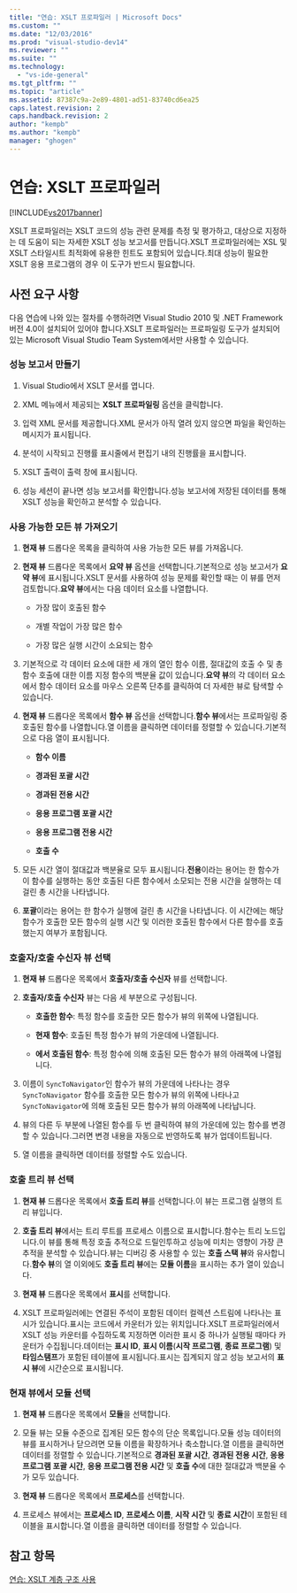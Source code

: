 ```yaml
---
title: "연습: XSLT 프로파일러 | Microsoft Docs"
ms.custom: ""
ms.date: "12/03/2016"
ms.prod: "visual-studio-dev14"
ms.reviewer: ""
ms.suite: ""
ms.technology: 
  - "vs-ide-general"
ms.tgt_pltfrm: ""
ms.topic: "article"
ms.assetid: 87387c9a-2e89-4801-ad51-83740cd6ea25
caps.latest.revision: 2
caps.handback.revision: 2
author: "kempb"
ms.author: "kempb"
manager: "ghogen"
---
```

# 연습: XSLT 프로파일러
[!INCLUDE[vs2017banner](../code-quality/includes/vs2017banner.md)]

XSLT 프로파일러는 XSLT 코드의 성능 관련 문제를 측정 및 평가하고, 대상으로 지정하는 데 도움이 되는 자세한 XSLT 성능 보고서를 만듭니다.XSLT 프로파일러에는 XSL 및 XSLT 스타일시트 최적화에 유용한 힌트도 포함되어 있습니다.최대 성능이 필요한 XSLT 응용 프로그램의 경우 이 도구가 반드시 필요합니다.  
  
## 사전 요구 사항  
 다음 연습에 나와 있는 절차를 수행하려면 Visual Studio 2010 및 .NET Framework 버전 4.0이 설치되어 있어야 합니다.XSLT 프로파일러는 프로파일링 도구가 설치되어 있는 Microsoft Visual Studio Team System에서만 사용할 수 있습니다.  
  
### 성능 보고서 만들기  
  
1.  Visual Studio에서 XSLT 문서를 엽니다.  
  
2.  XML 메뉴에서 제공되는 **XSLT 프로파일링** 옵션을 클릭합니다.  
  
3.  입력 XML 문서를 제공합니다.XML 문서가 아직 열려 있지 않으면 파일을 확인하는 메시지가 표시됩니다.  
  
4.  분석이 시작되고 진행률 표시줄에서 편집기 내의 진행률을 표시합니다.  
  
5.  XSLT 출력이 출력 창에 표시됩니다.  
  
6.  성능 세션이 끝나면 성능 보고서를 확인합니다.성능 보고서에 저장된 데이터를 통해 XSLT 성능을 확인하고 분석할 수 있습니다.  
  
### 사용 가능한 모든 뷰 가져오기  
  
1.  **현재 뷰** 드롭다운 목록을 클릭하여 사용 가능한 모든 뷰를 가져옵니다.  
  
2.  **현재 뷰** 드롭다운 목록에서 **요약 뷰** 옵션을 선택합니다.기본적으로 성능 보고서가 **요약 뷰**에 표시됩니다.XSLT 문서를 사용하여 성능 문제를 확인할 때는 이 뷰를 먼저 검토합니다.**요약 뷰**에서는 다음 데이터 요소를 나열합니다.  
  
    -   가장 많이 호출된 함수  
  
    -   개별 작업이 가장 많은 함수  
  
    -   가장 많은 실행 시간이 소요되는 함수  
  
3.  기본적으로 각 데이터 요소에 대한 세 개의 열인 함수 이름, 절대값의 호출 수 및 총 함수 호출에 대한 이름 지정 함수의 백분율 값이 있습니다.**요약 뷰**의 각 데이터 요소에서 함수 데이터 요소를 마우스 오른쪽 단추를 클릭하여 더 자세한 뷰로 탐색할 수 있습니다.  
  
4.  **현재 뷰** 드롭다운 목록에서 **함수 뷰** 옵션을 선택합니다.**함수 뷰**에서는 프로파일링 중 호출된 함수를 나열합니다.열 이름을 클릭하면 데이터를 정렬할 수 있습니다.기본적으로 다음 열이 표시됩니다.  
  
    -   **함수 이름**  
  
    -   **경과된 포괄 시간**  
  
    -   **경과된 전용 시간**  
  
    -   **응용 프로그램 포괄 시간**  
  
    -   **응용 프로그램 전용 시간**  
  
    -   **호출 수**  
  
5.  모든 시간 열이 절대값과 백분율로 모두 표시됩니다.**전용**이라는 용어는 한 함수가 이 함수를 실행하는 동안 호출된 다른 함수에서 소모되는 전용 시간을 실행하는 데 걸린 총 시간을 나타냅니다.  
  
6.  **포괄**이라는 용어는 한 함수가 실행에 걸린 총 시간을 나타냅니다. 이 시간에는 해당 함수가 호출한 모든 함수의 실행 시간 및 이러한 호출된 함수에서 다른 함수를 호출했는지 여부가 포함됩니다.  
  
### 호출자\/호출 수신자 뷰 선택  
  
1.  **현재 뷰** 드롭다운 목록에서 **호출자\/호출 수신자** 뷰를 선택합니다.  
  
2.  **호출자\/호출 수신자** 뷰는 다음 세 부분으로 구성됩니다.  
  
    -   **호출한 함수**: 특정 함수를 호출한 모든 함수가 뷰의 위쪽에 나열됩니다.  
  
    -   **현재 함수**: 호출된 특정 함수가 뷰의 가운데에 나열됩니다.  
  
    -   **에서 호출된 함수**: 특정 함수에 의해 호출된 모든 함수가 뷰의 아래쪽에 나열됩니다.  
  
3.  이름이 `SyncToNavigator`인 함수가 뷰의 가운데에 나타나는 경우 `SyncToNavigator` 함수를 호출한 모든 함수가 뷰의 위쪽에 나타나고 `SyncToNavigator`에 의해 호출된 모든 함수가 뷰의 아래쪽에 나타납니다.  
  
4.  뷰의 다른 두 부분에 나열된 함수를 두 번 클릭하여 뷰의 가운데에 있는 함수를 변경할 수 있습니다.그러면 변경 내용을 자동으로 반영하도록 뷰가 업데이트됩니다.  
  
5.  열 이름을 클릭하면 데이터를 정렬할 수도 있습니다.  
  
### 호출 트리 뷰 선택  
  
1.  **현재 뷰** 드롭다운 목록에서 **호출 트리 뷰**를 선택합니다.이 뷰는 프로그램 실행의 트리 뷰입니다.  
  
2.  **호출 트리 뷰**에서는 트리 루트를 프로세스 이름으로 표시합니다.함수는 트리 노드입니다.이 뷰를 통해 특정 호출 추적으로 드릴인투하고 성능에 미치는 영향이 가장 큰 추적을 분석할 수 있습니다.뷰는 디버깅 중 사용할 수 있는 **호출 스택 뷰**와 유사합니다.**함수 뷰**의 열 이외에도 **호출 트리 뷰**에는 **모듈 이름**을 표시하는 추가 열이 있습니다.  
  
3.  **현재 뷰** 드롭다운 목록에서 **표시**를 선택합니다.  
  
4.  XSLT 프로파일러에는 연결된 주석이 포함된 데이터 컬렉션 스트림에 나타나는 표시가 있습니다.표시는 코드에서 카운터가 있는 위치입니다.XSLT 프로파일러에서 XSLT 성능 카운터를 수집하도록 지정하면 이러한 표시 중 하나가 실행될 때마다 카운터가 수집됩니다.데이터는 **표시 ID**, **표시 이름**\(**시작 프로그램**, **종료 프로그램**\) 및 **타임스탬프**가 포함된 테이블에 표시됩니다.표시는 집계되지 않고 성능 보고서의 **표시 뷰**에 시간순으로 표시됩니다.  
  
### 현재 뷰에서 모듈 선택  
  
1.  **현재 뷰** 드롭다운 목록에서 **모듈**을 선택합니다.  
  
2.  모듈 뷰는 모듈 수준으로 집계된 모든 함수의 단순 목록입니다.모듈 성능 데이터의 뷰를 표시하거나 닫으려면 모듈 이름을 확장하거나 축소합니다.열 이름을 클릭하면 데이터를 정렬할 수 있습니다.기본적으로 **경과된 포괄 시간**, **경과된 전용 시간**, **응용 프로그램 포괄 시간**, **응용 프로그램 전용 시간** 및 **호출 수**에 대한 절대값과 백분율 수가 모두 있습니다.  
  
3.  **현재 뷰** 드롭다운 목록에서 **프로세스**를 선택합니다.  
  
4.  프로세스 뷰에서는 **프로세스 ID**, **프로세스 이름**, **시작 시간** 및 **종료 시간**이 포함된 테이블을 표시합니다.열 이름을 클릭하면 데이터를 정렬할 수 있습니다.  
  
## 참고 항목  
 [연습: XSLT 계층 구조 사용](../xml-tools/walkthrough-using-xslt-hierarchy.md)
